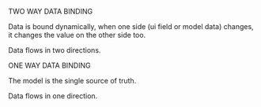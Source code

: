 TWO WAY DATA BINDING

Data is bound dynamically, when one side (ui field or model data) changes, it changes the value on the other side too.

Data flows in two directions.



ONE WAY DATA BINDING

The model is the single source of truth.

Data flows in one direction.
